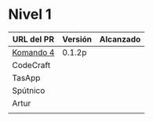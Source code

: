 # Nivel 1

| URL del PR | Versión | Alcanzado |
|------------|---------|-----------|
| [Komando 4](https://github.com/Komando4ediae/komando4Project/pull/8)  |   0.1.2p      |           |
| CodeCraft  |         |           |
| TasApp     |         |           |
| Spútnico   |         |           |
| Artur      |         |           |
|            |         |           |
